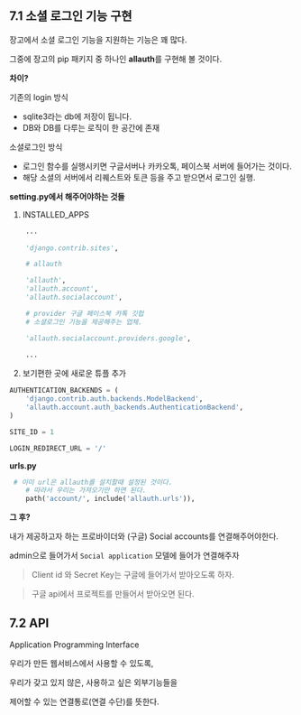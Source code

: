 ## 7.1 소셜 로그인 기능 구현

장고에서 소셜 로그인 기능을 지원하는 기능은 꽤 많다.

그중에 장고의 pip 패키지 중 하나인 **allauth**를 구현해 볼 것이다.

__차이?__

기존의 login 방식

- sqlite3라는 db에 저장이 됩니다.
- DB와 DB를 다루는 로직이 한 공간에 존재

소셜로그인 방식

- 로그인 함수를 실행시키면 구글서버나 카카오톡, 페이스북 서버에 들어가는 것이다.
- 해당 소셜의 서버에서 리퀘스트와 토큰 등을 주고 받으면서 로그인 실행.

__setting.py에서 해주어야하는 것들__

1. INSTALLED_APPS

```python
	...
    
    'django.contrib.sites',

    # allauth

    'allauth',
    'allauth.account',
    'allauth.socialaccount',

    # provider 구글 페이스북 카톡 깃헙
    # 소셜로그인 기능을 제공해주는 업체. 

    'allauth.socialaccount.providers.google',
    
    ...
```

2. 보기편한 곳에 새로운 튜플 추가

```python
AUTHENTICATION_BACKENDS = (
    'django.contrib.auth.backends.ModelBackend',
    'allauth.account.auth_backends.AuthenticationBackend',
)

SITE_ID = 1

LOGIN_REDIRECT_URL = '/'
```

__urls.py__

```python
 # 이미 url은 allauth를 설치할때 설정된 것이다. 
    # 따라서 우리는 가져오기만 하면 된다.
    path('account/', include('allauth.urls')),
```

__그 후?__

내가 제공하고자 하는 프로바이더와 (구글) Social accounts를 연결해주어야한다.

admin으로 들어가서 `Social application` 모델에 들어가 연결해주자 

> Client id 와 Secret Key는 구글에 들어가서 받아오도록 하자.

> 구글 api에서 프로젝트를 만들어서 받아오면 된다.



## 7.2 API

Application Programming Interface

우리가 만든 웹서비스에서 사용할 수 있도록, 

우리가 갖고 있지 않은, 사용하고 싶은 외부기능들을

제어할 수 있는 연결통로(연결 수단)를 뜻한다.